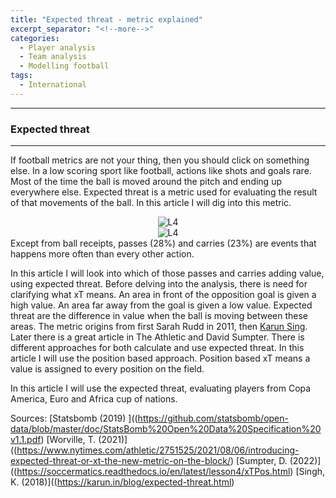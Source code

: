 ```yaml
---
title: "Expected threat - metric explained"
excerpt_separator: "<!--more-->"
categories:
  - Player analysis
  - Team analysis
  - Modelling football
tags:
  - International
---
```

------------
### Expected threat
------------
<style>
  /* Generell stil for bilder og tekst ved siden av hverandre */
  .figure-text {
    display: flex;
    align-items: flex-start;
    gap: 20px;
    margin-top: 20px;
  }

  /* Gjør bildene responsive */
  .figure-text img {
    width: 40%; /* Bildene tar 40% av bredden */
    max-width: 300px; /* Begrens maksimal bredde på PC */
  }

  /* Teksten ved siden av bildene */
  .figure-text p {
    flex: 1; /* Teksten tar resten av plassen */
    margin: 0;
  }

  /* Responsiv tilpasning for smale skjermer */
  @media screen and (max-width: 768px) {
    .figure-text {
      flex-direction: column; /* Stable bildet og teksten vertikalt */
      align-items: center; /* Midtstill innholdet */
    }

    .figure-text img {
      width: 100%; /* Bildene tar hele bredden på smale skjermer */
      max-width: none; /* Fjern maksimal breddebegrensning */
    }

    .figure-text p {
      text-align: center; /* Juster teksten til midten */
    }
  }
</style>
If football metrics are not your thing, then you should click on something else.
In a low scoring sport like football, actions like shots and goals rare. Most of the time the ball is moved around the pitch and ending up everywhere else.
Expected threat is a metric used for evaluating the result of that movements of the ball. In this article I will dig into this metric.  
<div style="text-align:center;">
  <img src="https://github.com/user-attachments/assets/f5e85d9e-d250-4866-85a2-471bae04541d" alt="L4" style="max-width:80%;"/>
</div>



<div style="text-align:center;">
  <img src="https://github.com/user-attachments/assets/830d66c8-dfe7-4625-9164-727fec1c6b15" alt="L4" style="max-width:80%;"/>
</div>
Except from ball receipts, passes (28%) and carries (23%) are events that happens more often than every other action. 

In this article I will look into which of those passes and carries adding value, using expected threat. 
Before delving into the analysis, there is need for clarifying what xT means. 
An area in front of the opposition goal is given a high value. An area far away from the goal is given a low value. Expected threat are the difference in value when the ball is moving between these areas.
The metric origins from first Sarah Rudd in 2011, then [Karun Sing](https://karun.in/blog/expected-threat.html). Later there is a great article in The Athletic and David Sumpter.
There is different approaches for both calculate and use expected threat.
In this article I will use the position based approach. Position based xT means a value is assigned to every position on the field.  


In this article I will use the expected threat, evaluating players from Copa America, Euro and Africa cup of nations. 



Sources: 
[Statsbomb (2019) ]((https://github.com/statsbomb/open-data/blob/master/doc/StatsBomb%20Open%20Data%20Specification%20v1.1.pdf)
[Worville, T. (2021)]((https://www.nytimes.com/athletic/2751525/2021/08/06/introducing-expected-threat-or-xt-the-new-metric-on-the-block/)
[Sumpter, D. (2022)]((https://soccermatics.readthedocs.io/en/latest/lesson4/xTPos.html)
[Singh, K. (2018)]((https://karun.in/blog/expected-threat.html)
